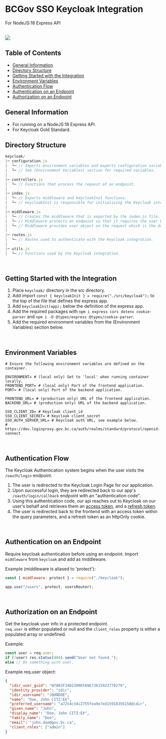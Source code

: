 # BCGov SSO Keycloak Integration

For NodeJS:18 Express API

<br />

<img src="https://user-images.githubusercontent.com/16313579/223932048-a254cbfd-aa7e-43ef-ae66-c4f9c360bf06.png">

## Table of Contents

- [General Information](#general-information)
- [Directory Structure](#directory-structure)
- [Getting Started with the Integration](#getting-started-with-the-integration)
- [Environment Variables](#environment-variables)
- [Authentication Flow](#authentication-flow)
- [Authentication on an Endpoint](#authentication-on-an-endpoint)
- [Authorization on an Endpoint](#authorization-on-an-endpoint)

## General Information

- For running on a NodeJS:18 Express API.
- For Keycloak Gold Standard.

## Directory Structure

```JavaScript
keycloak/
|─ configuration.js
|  └─ // Imports environment variables and exports configuration variables.
|  └─ // See (Environment Variables) section for required variables.
|
|─ controllers.js
|  └─ // Functions that process the request of an endpoint.
|
|─ index.js
|  └─ // Exports middleware and keycloakInit functions.
|  └─ // keycloakInit is responsible for initializing the Keycloak integration with the API.
|
|─ middleware.js
|  └─ // Creates the middleware that is exported by the index.js file.
|  └─ // Middleware protects an endpoint so that it requires the user be logged in to use.
|  └─ // Middleware provides user object on the request which is the decoded user info from Keycloak.
|
|─ routes.js
|  └─ // Routes used to authenticate with the Keycloak integration.
|
|─ utils.js
|  └─ // Functions used by the Keycloak integration.
```

<br/>

## Getting Started with the Integration

1. Place `keycloak/` directory in the src directory.
2. Add import `const { keycloakInit } = require("./src/keycloak");` to the top of the file that defines the express app.
3. Add `keycloakInit(app);` below the definition of the express app.
4. Add the required packages with `npm i express cors dotenv cookie-parser` and `npm i -D @types/express @types/cookie-parser`.
5. Add the required environment variables from the (Environment Variables) section below.

<br />

## Environment Variables

```ENV
# Ensure the following environment variables are defined on the container.

ENVIRONMENT= # (local only) Set to 'local' when running container locally.
FRONTEND_PORT= # (local only) Port of the frontend application.
PORT= # (local only) Port of the backend application.

FRONTEND_URL= # (production only) URL of the frontend application.
BACKEND_URL= # (production only) URL of the backend application.

SSO_CLIENT_ID= # Keycloak client_id
SSO_CLIENT_SECRET= # Keycloak client_secret
SSO_AUTH_SERVER_URL= # Keycloak auth URL, see example below.
# https://dev.loginproxy.gov.bc.ca/auth/realms/standard/protocol/openid-connect
```

<br />

## Authentication Flow

The Keycloak Authentication system begins when the user visits the `/oauth/login` endpoint.

1. The user is redirected to the Keycloak Login Page for our application.
2. Upon successful login, they are redirected back to our app's `/oauth/login/callback` endpoint with an "authentication code".
3. Using this authentication code, our api reaches out to Keycloak on our user's behalf and retrieves them an [access token], and a [refresh token].
4. The user is redirected back to the frontend with an access token within the query parameters, and a refresh token as an httpOnly cookie.

<br/>

## Authentication on an Endpoint

Require keycloak authentication before using an endpoint.
Import `middleware` from `keycloak` and add as middleware.

Example (middleware is aliased to 'protect'):

```JavaScript
const { middleware: protect } = require("./keycloak");

app.use("/users", protect, usersRouter);
```

<br/>

## Authorization on an Endpoint

Get the keycloak user info in a protected endpoint.  
`req.user` is either populated or null and the `client_roles` property is either a populated array or undefined.

Example:

```JavaScript
const user = req.user;
if (!user) res.status(404).send("User not found.");
else // Do something with user.
```

Example req.user object:

```JSON
{
  "idir_user_guid": "W7802F34D2390EFA9E7JK15923770279",
  "identity_provider": "idir",
  "idir_username": "JOHNDOE",
  "name": "Doe, John CITZ:EX",
  "preferred_username": "a7254c34i2755fea9e7ed15918356158@idir",
  "given_name": "John",
  "display_name": "Doe, John CITZ:EX",
  "family_name": "Doe",
  "email": "john.doe@gov.bc.ca",
  "client_roles": ["admin"]
}
```

<!-- Link References -->

[access token]: https://auth0.com/docs/secure/tokens/access-tokens
[refresh token]: https://developer.okta.com/docs/guides/refresh-tokens/main/
